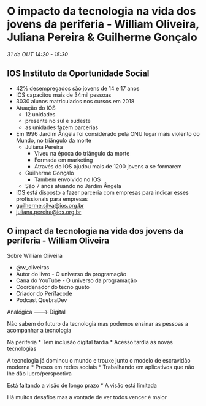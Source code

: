 
# O impacto da tecnologia na vida dos jovens da periferia - William Oliveira, Juliana Pereira & Guilherme Gonçalo
_31 de OUT 14:20 - 15:30_

## IOS Instituto da Oportunidade Social
* 42% desempregados são jovens de 14 e 17 anos
* IOS capacitou mais de 34mil pessoas
* 3030 alunos matriculados nos cursos em 2018
* Atuação do IOS
    * 12 unidades
    * presente no sul e sudeste
    * as unidades fazem parcerias 
* Em 1996 Jardim Ângela foi considerado pela ONU lugar mais violento do Mundo, no triângulo da morte
    * Juliana Pereira
        * Viveu na época do triângulo da morte
        * Formada em marketing
        * Através do IOS ajudou mais de 1200 jovens a se formarem
    * Guilherme Gonçalo
        * Tambem envolvido no IOS
    * São 7 anos atuando no Jardim Ângela
* IOS está disposto a fazer parceria com empresas para indicar esses profissionais para empresas
* guilherme.silva@ios.org.br
* juliana.pereira@ios.org.br

## O impact da tecnologia na vida dos jovens da periferia - William Oliveira

Sobre William Oliveira
* @w_oliveiras
* Autor do livro - O universo da programação
* Cana do YouTube - O universo da programação
* Coordenador do tecno gueto
* Criador do Perífacode
* Podcast QuebraDev

Analógica ---> Digital

Não sabem do futuro da tecnologia mas podemos ensinar as pessoas a acompanhar a tecnologia

Na periferia 
    * Tem inclusão digital tardia
    * Acesso tardia as novas tecnologias

A tecnologia já dominou o mundo e trouxe junto o modelo de escravidão moderna
    * Presos em redes sociais
    * Trabalhando em aplicativos que não lhe dão lucro/perspectiva

Está faltando a visão de longo prazo
    * A visão está limitada

Há muitos desafios mas a vontade de ver todos vencer é maior